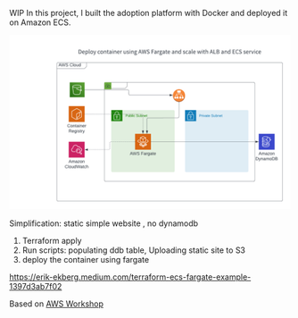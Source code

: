 WIP
In this project, I built the adoption platform with Docker and deployed it on Amazon ECS. 

![diagram](./aws-ecs-fargate.png)

Simplification: static simple website , no dynamodb
1. Terraform apply
2. Run scripts: populating ddb table, Uploading static site to S3
3. deploy the container using fargate

https://erik-ekberg.medium.com/terraform-ecs-fargate-example-1397d3ab7f02

Based on [AWS Workshop](https://catalog.us-east-1.prod.workshops.aws/workshops/ed1a8610-c721-43be-b8e7-0f300f74684e/en-US/mythicalintro)
